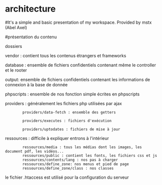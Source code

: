 # architecture

#It's a simple and basic presentation of my workspace. Provided by mstx (Abel Axel)

#présentation du contenu

dossiers 

vendor : contient tous les contenus étrangers et frameworks

database : ensemble de fichiers confidentiels contenant même le controller et le rooter

output: ensemble de fichiers confidentiels contenant les informations de connexion à la base de donnée
 
phpscripts : ensemble de nos fonction simple écrites en phpscripts



providers : généralement les fichiers php utilisées par ajax
			
			providers/data-fetch : ensemble des getters
			
			providers/executes : fichiers d'exécution
			
			providers/uptodates : fichiers de mise à jour
			
ressources : difficile à expliquer entrons à l'intérieur
			
			ressources/media : tous les médias dont les images, les document pdf, les vidéos...
			ressources/public : contient les fonts, les fichiers css et js
			ressources/contents/lang : nos pas à charger
			ressources/define_zone: nos menus et pied de page
			ressources/define_zone/class : nos classes

le fichier .htaccess est utilisé pour la configuration du serveur

